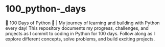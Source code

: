 # 100_python-_days
🚀 100 Days of Python 🐍 | My journey of learning and building with Python every day! This repository documents my progress, challenges, and projects as I commit to coding in Python for 100 days. Follow along as I explore different concepts, solve problems, and build exciting projects.
